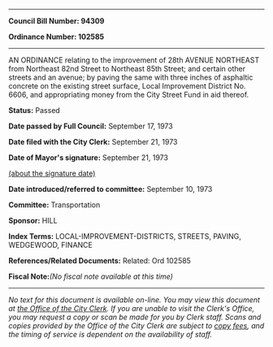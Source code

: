 

********

**Council Bill Number: 94309**
   
**Ordinance Number: 102585**
********

 AN ORDINANCE relating to the improvement of 28th AVENUE NORTHEAST from Northeast 82nd Street to Northeast 85th Street; and certain other streets and an avenue; by paving the same with three inches of asphaltic concrete on the existing street surface, Local Improvement District No. 6606, and appropriating money from the City Street Fund in aid thereof.

**Status:** Passed
   
**Date passed by Full Council:** September 17, 1973
   
**Date filed with the City Clerk:** September 21, 1973
   
**Date of Mayor's signature:** September 21, 1973
   
[(about the signature date)](/~public/approvaldate.htm)
   
   
   
**Date introduced/referred to committee:** September 10, 1973
   
**Committee:** Transportation
   
**Sponsor:** HILL
   
   
**Index Terms:** LOCAL-IMPROVEMENT-DISTRICTS, STREETS, PAVING, WEDGEWOOD, FINANCE

**References/Related Documents:** Related: Ord 102585

**Fiscal Note:**_(No fiscal note available at this time)_
********

_No text for this document is available on-line. You may view this document at [the Office of the City Clerk](http://www.seattle.gov/leg/clerk/contactUs.htm). If you are unable to visit the Clerk's Office, you may request a copy or scan be made for you by Clerk staff. Scans and copies provided by the Office of the City Clerk are subject to [copy fees](http://clerk.seattle.gov/~public/clerkfees.htm), and the timing of service is dependent on the availability of staff._

